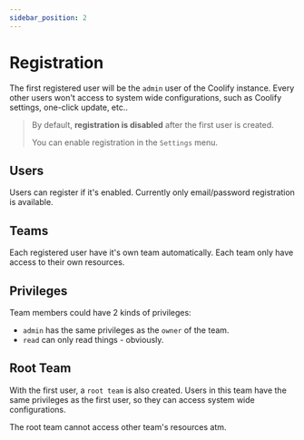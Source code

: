 ```yaml
---
sidebar_position: 2
---
```


# Registration

The first registered user will be the `admin` user of the Coolify instance. Every other users won't access to system wide configurations, such as Coolify settings, one-click update, etc.. 

> By default, **registration is disabled** after the first user is created. 
> 
> You can enable registration in the `Settings` menu.

## Users
Users can register if it's enabled. Currently only email/password registration is available.

## Teams
Each registered user have it's own team automatically. Each team only have access to their own resources. 

## Privileges
Team members could have 2 kinds of privileges:

- `admin` has the same privileges as the `owner` of the team.
- `read` can only read things - obviously.

## Root Team
With the first user, a `root team` is also created. Users in this team have the same privileges as the first user, so they can access system wide configurations.

The root team cannot access other team's resources atm.
